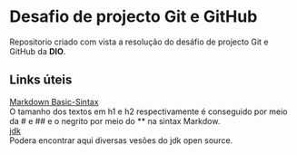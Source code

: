 # Desafio de projecto Git e GitHub
Repositorio criado com vista a resolução do desáfio de projecto Git e GitHub da **DIO**.

## Links úteis
[Markdown Basic-Sintax](https://www.markdownguide.org/basic-syntax/)<br>
O tamanho dos textos em h1 e h2 respectivamente é conseguido por meio da # e ## e o negrito por meio do ** na sintax Markdow. <br>
[jdk](https://web.dio.me/course/introducao-ao-ecossistema-e-documentacao-java/learning/00c278df-53a2-4126-8c31-0348ace37fbe?back=/track/amdocs-java-developer)<br>
Podera encontrar aqui diversas vesões do jdk open source.
